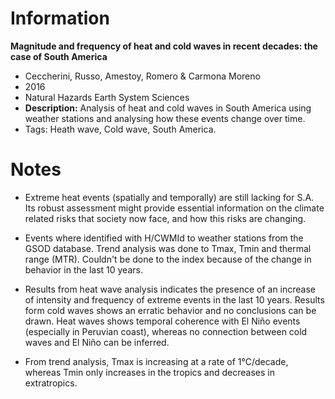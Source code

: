 # Information

**Magnitude and frequency of heat and cold waves in recent decades: the case of South America**

- Ceccherini, Russo, Amestoy, Romero & Carmona Moreno
- 2016
- Natural Hazards Earth System Sciences
- **Description:** Analysis of heat and cold waves in South America using
  weather stations and analysing how these events change over time.
- Tags: Heath wave, Cold wave, South America.

# Notes

- Extreme heat events (spatially and temporally) are still lacking for S.A. Its
  robust assessment might provide essential information on the climate related
  risks that society now face, and how this risks are changing.

- Events where identified with H/CWMId to weather stations from the GSOD
  database. Trend analysis was done to Tmax, Tmin and thermal range (MTR).
  Couldn't be done to the index because of the change in behavior in the last
  10 years.

- Results from heat wave analysis indicates the presence of an increase of
  intensity and frequency of extreme events in the last 10 years. Results form
  cold waves shows an erratic behavior and no conclusions can be drawn. Heat
  waves shows temporal coherence with El Niño events (especially in Peruvian
  coast), whereas no connection between cold waves and El Niño can be inferred.

- From trend analysis, Tmax is increasing at a rate of 1°C/decade, whereas Tmin
  only increases in the tropics and decreases in extratropics.
